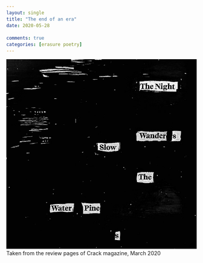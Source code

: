 ```yaml
---  
layout: single
title: "The end of an era"
date: 2020-05-28
  
comments: true  
categories: [erasure poetry]  
---  
```

<img src="/assets/images/articles/endofanera.jpeg" class="responsive"><br>
Taken from the review pages of Crack magazine, March 2020
